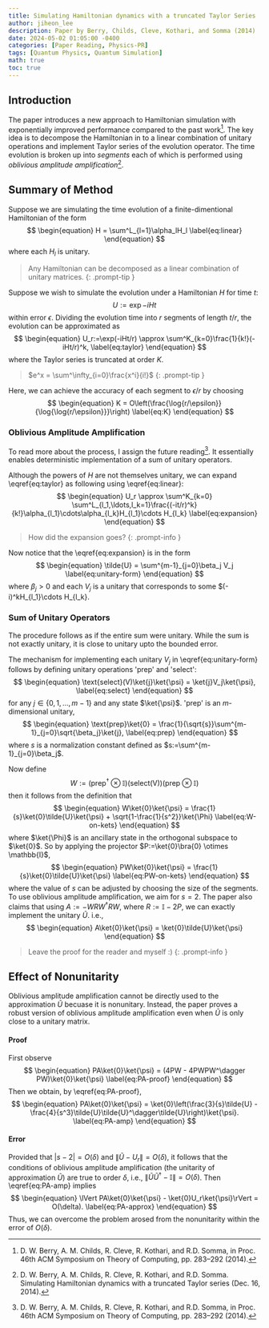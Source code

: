 ```yaml
---
title: Simulating Hamiltonian dynamics with a truncated Taylor Series
author: jiheon_lee
description: Paper by Berry, Childs, Cleve, Kothari, and Somma (2014)
date: 2024-05-02 01:05:00 -0400
categories: [Paper Reading, Physics-PR]
tags: [Quantum Physics, Quantum Simulation]
math: true
toc: true
---
```


## Introduction
The paper introduces a new approach to Hamiltonian simulation with exponentially improved performance compared to the past work[^r1]. The key idea is to decompose the Hamiltonian in to a linear combination of unitary operations and implement Taylor series of the evolution operator. The time evolution is broken up into _segments_ each of which is performed using _oblivious amplitude amplification_[^r2]. 

## Summary of Method
Suppose we are simulating the time evolution of a finite-dimentional Hamiltonian of the form
$$
\begin{equation}
 H = \sum^L_{l=1}\alpha_lH_l
 \label{eq:linear}
\end{equation}
$$
where each $H_l$ is unitary.
<!-- markdownlint-capture -->
<!-- markdownlint-disable -->
> Any Hamiltonian can be decomposed as a linear combination of unitary matrices.
{: .prompt-tip }
<!-- markdownlint-restore -->
Suppose we wish to simulate the evolution under a Hamiltonian $H$ for time $t$:
$$
\begin{equation}
    U:=\exp{-iHt}
    \label{eq:time}
\end{equation}
$$ within error $\epsilon$. Dividing the evolution time into $r$ segments of length $t/r$, the evolution can be approximated as
$$
\begin{equation}
U_r:=\exp(-iHt/r) \approx \sum^K_{k=0}\frac{1}{k!}(-iHt/r)^k,
\label{eq:taylor}
\end{equation}
$$
where the Taylor series is truncated at order $K$.
<!-- markdownlint-capture -->
<!-- markdownlint-disable -->
> $e^x = \sum^\infty_{i=0}\frac{x^i}{i!}$
{: .prompt-tip }
<!-- markdownlint-restore -->
Here, we can achieve the accuracy of each segment to $\epsilon/r$ by choosing 
$$
\begin{equation}
    K = O\left(\frac{\log{r/\epsilon}}{\log{\log{r/\epsilon}}}\right)
    \label{eq:K}
\end{equation}
$$

### Oblivious Amplitude Amplification
To read more about the process, I assign the future reading[^r1]. It essentially enables deterministic implementation of a sum of unitary operators.

Although the powers of $H$ are not themselves unitary, we can expand \eqref{eq:taylor} as following using \eqref{eq:linear}:
$$
\begin{equation}
  U_r \approx \sum^K_{k=0} \sum^L_{l_1,\ldots,l_k=1}\frac{(-it/r)^k}{k!}\alpha_{l_1}\cdots\alpha_{l_k}H_{l_1}\cdots H_{l_k}
  \label{eq:expansion}
\end{equation}
$$
<!-- markdownlint-capture -->
<!-- markdownlint-disable -->
> How did the expansion goes?
{: .prompt-info }
<!-- markdownlint-restore -->

Now notice that the \eqref{eq:expansion} is in the form
$$
\begin{equation}
\tilde{U} = \sum^{m-1}_{j=0}\beta_j V_j
\label{eq:unitary-form}
\end{equation}
$$
where $\beta_j>0$ and each $V_j$ is a unitary that corresponds to some $(-i)^kH_{l_1}\cdots H_{l_k}.

### Sum of Unitary Operators
The procedure follows as if the entire sum were unitary. While the sum is not exactly unitary, it is close to unitary upto the bounded error.

The mechanism for implementing each unitary $V_j$ in \eqref{eq:unitary-form} follows by defining unitary operations 'prep' and 'select':
$$
\begin{equation}
    \text{select}(V)\ket{j}\ket{\psi} = \ket{j}V_j\ket{\psi},
    \label{eq:select}
\end{equation}
$$ for any $j\in\{0, 1, \ldots, m - 1\}$ and any state $\ket{\psi}$.
'prep' is an $m$-dimensional unitary,
$$
\begin{equation}
    \text{prep}\ket{0} = \frac{1}{\sqrt{s}}\sum^{m-1}_{j=0}\sqrt{\beta_j}\ket{j},
    \label{eq:prep}
\end{equation}
$$
where $s$ is a normalization constant defined as $s:=\sum^{m-1}_{j=0}\beta_j$.

Now define 
$$
\begin{equation}
    W:=(\text{prep}^\dagger\otimes \mathbb{I})(\text{select(V)})(\text{prep}\otimes \mathbb{I})
    \label{eq:W}
\end{equation}
$$
then it follows from the definition that
$$
\begin{equation}
    W\ket{0}\ket{\psi} = \frac{1}{s}\ket{0}\tilde{U}\ket{\psi} + \sqrt{1-\frac{1}{s^2}}\ket{\Phi}
    \label{eq:W-on-kets}
\end{equation}
$$ where $\ket{\Phi}$ is an ancillary state in the orthogonal subspace to $\ket{0}$. So by applying the projector $P:=\ket{0}\bra{0} \otimes \mathbb{I}$,
$$
\begin{equation}
    PW\ket{0}\ket{\psi} = \frac{1}{s}\ket{0}\tilde{U}\ket{\psi}
    \label{eq:PW-on-kets}
\end{equation}
$$ where the value of $s$ can be adjusted by choosing the size of the segments. To use oblivious amplitude amplification, we aim for $s=2$. The paper also claims that using $A:=-WRW^\dagger RW$, where $R:=\mathbb{I} - 2P$, we can exactly implement the unitary $\tilde{U}$. i.e.,
$$
\begin{equation}
 A\ket{0}\ket{\psi} = \ket{0}\tilde{U}\ket{\psi}
\end{equation}
$$
<!-- markdownlint-capture -->
<!-- markdownlint-disable -->
> Leave the proof for the reader and myself :)
{: .prompt-info }
<!-- markdownlint-restore -->

## Effect of Nonunitarity
Oblivious amplitude amplification cannot be directly used to the approximation $\tilde{U}$ becuase it is nonunitary. Instead, the paper proves a robust version of oblivious amplitude amplification even when $\tilde{U}$ is only close to a unitary matrix.
#### Proof
First observe
$$
\begin{equation}
  PA\ket{0}\ket{\psi} = (4PW - 4PWPW^\dagger PW)\ket{0}\ket{\psi}
  \label{eq:PA-proof}
\end{equation}
$$
Then we obtain, by \eqref{eq:PA-proof},
$$
\begin{equation}
    PA\ket{0}\ket{\psi} = \ket{0}\left(\frac{3}{s}\tilde{U} - \frac{4}{s^3}\tilde{U}\tilde{U}^\dagger\tilde{U}\right)\ket{\psi}.
    \label{eq:PA-amp}
\end{equation}
$$

#### Error
Provided that $|s-2| = O(\delta)$ and $\lVert\tilde{U} - U_r\rVert = O(\delta)$, it follows that the conditions of oblivious amplitude amplification (the unitarity of approximation $\tilde{U}$) are true to order $\delta$, i.e., $\lVert\tilde{U}\tilde{U}^\dagger - \mathbb{I}\rVert = O(\delta)$. Then \eqref{eq:PA-amp} implies
$$
\begin{equation}
    \lVert PA\ket{0}\ket{\psi} - \ket{0}U_r\ket{\psi}\rVert = O(\delta). 
    \label{eq:PA-approx}
\end{equation}
$$
Thus, we can overcome the problem arosed from the nonunitarity within the error of $O(\delta)$.

[^r1]: D. W. Berry, A. M. Childs, R. Cleve, R. Kothari, and R.D. Somma, in Proc. 46th ACM Symposium on Theory of Computing, pp. 283–292 (2014).
[^r2]: D. W. Berry, A. M. Childs, R. Cleve, R. Kothari, and R.D. Somma. Simulating Hamiltonian dynamics with a truncated Taylor series (Dec. 16, 2014).
